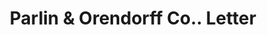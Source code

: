 ---
doi: 10.7916/D8FF54HT
date_other: '1870'
date_other_textual: 1870-1879
form: correspondence
genre:
- Letters (correspondence)
name:
- Parlin & Orendorff Co.
object_in_context_url: https://biggert.cul.columbia.edu/items/view/ave_biggert_01736
subject_hierarchical_geographic:
- Canton, Illinois, United States
subject_name:
- Parlin & Orendorff Co.
title: Parlin & Orendorff Co.. Letter
sort_title: Parlin & Orendorff Co.. Letter
call_number: ave_biggert_01736
coordinates:
- 40.55777777777777,-90.03416666666666
pid: ave_biggert_01736
identifiers: ave_biggert_01736
thumbnail: false
permalink: /biggert/ave_biggert_01736/
layout: iiif-image-page
---